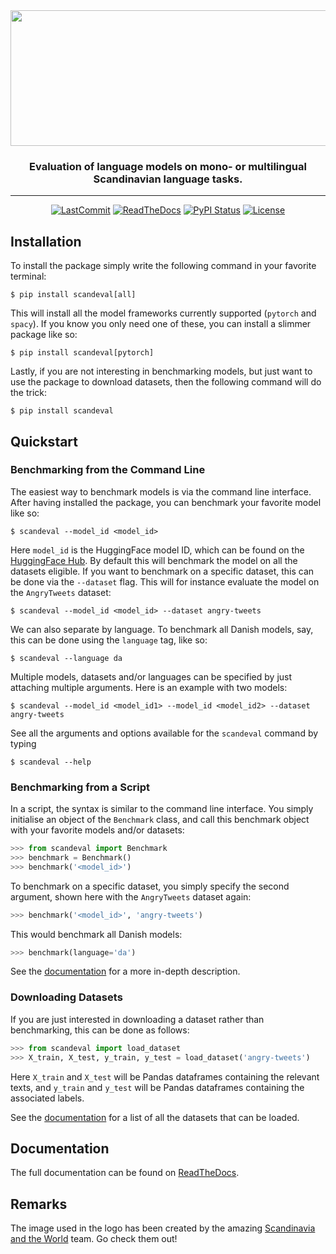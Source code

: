<div align='center'>

<img src="https://raw.githubusercontent.com/saattrupdan/ScandEval/main/gfx/scandeval.png" width="517" height="217">

### Evaluation of language models on mono- or multilingual Scandinavian language tasks.

______________________________________________________________________
[![LastCommit](https://img.shields.io/github/last-commit/saattrupdan/ScandEval)](https://github.com/saattrupdan/ScandEval/commits/main)
[![ReadTheDocs](https://readthedocs.org/projects/scandeval/badge/?version=latest)](https://scandeval.readthedocs.io/en/latest/?badge=latest)
[![PyPI Status](https://badge.fury.io/py/scandeval.svg)](https://badge.fury.io/py/scandeval)
[![License](https://img.shields.io/github/license/saattrupdan/ScandEval)](https://github.com/saattrupdan/ScandEval/blob/main/LICENSE)


</div>

## Installation
To install the package simply write the following command in your favorite
terminal:
```shell
$ pip install scandeval[all]
```

This will install all the model frameworks currently supported (`pytorch` and
`spacy`). If you know you only need one of these, you can install a slimmer
package like so:
```shell
$ pip install scandeval[pytorch]
```

Lastly, if you are not interesting in benchmarking models, but just want to
use the package to download datasets, then the following command will do the
trick:
```shell
$ pip install scandeval
```

## Quickstart
### Benchmarking from the Command Line
The easiest way to benchmark models is via the command line interface. After
having installed the package, you can benchmark your favorite model like so:
```shell
$ scandeval --model_id <model_id>
```

Here `model_id` is the HuggingFace model ID, which can be found on the
[HuggingFace Hub](https://huggingface.co/models). By default this will
benchmark the model on all the datasets eligible. If you want to benchmark on a
specific dataset, this can be done via the `--dataset` flag. This will for
instance evaluate the model on the `AngryTweets` dataset:
```shell
$ scandeval --model_id <model_id> --dataset angry-tweets
```

We can also separate by language. To benchmark all Danish models, say, this can
be done using the `language` tag, like so:
```shell
$ scandeval --language da
```

Multiple models, datasets and/or languages can be specified by just attaching
multiple arguments. Here is an example with two models:
```shell
$ scandeval --model_id <model_id1> --model_id <model_id2> --dataset angry-tweets
```

See all the arguments and options available for the `scandeval` command by
typing
```shell
$ scandeval --help
```

### Benchmarking from a Script
In a script, the syntax is similar to the command line interface. You simply
initialise an object of the `Benchmark` class, and call this benchmark object
with your favorite models and/or datasets:
```python
>>> from scandeval import Benchmark
>>> benchmark = Benchmark()
>>> benchmark('<model_id>')
```

To benchmark on a specific dataset, you simply specify the second argument,
shown here with the `AngryTweets` dataset again:
```python
>>> benchmark('<model_id>', 'angry-tweets')
```

This would benchmark all Danish models:
```python
>>> benchmark(language='da')
```

See the [documentation](https://scandeval.readthedocs.io/en/latest/) for a more
in-depth description.


### Downloading Datasets
If you are just interested in downloading a dataset rather than benchmarking,
this can be done as follows:
```python
>>> from scandeval import load_dataset
>>> X_train, X_test, y_train, y_test = load_dataset('angry-tweets')
```

Here `X_train` and `X_test` will be Pandas dataframes containing the relevant
texts, and `y_train` and `y_test` will be Pandas dataframes containing the
associated labels.

See the [documentation](https://scandeval.readthedocs.io/en/latest/) for a list
of all the datasets that can be loaded.


## Documentation
The full documentation can be found on
[ReadTheDocs](https://scandeval.readthedocs.io/en/latest).

## Remarks
The image used in the logo has been created by the amazing [Scandinavia and the
World](https://satwcomic.com/) team. Go check them out!

